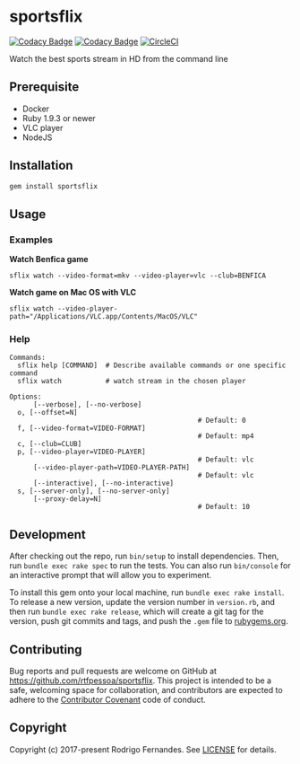 # sportsflix

[![Codacy Badge](https://api.codacy.com/project/badge/Grade/076d315d3b5443918eb89841f265019d)](https://www.codacy.com/app/rtfpessoa/sportsflix?utm_source=github.com&utm_medium=referral&utm_content=rtfpessoa/sportsflix&utm_campaign=Badge_Grade)
[![Codacy Badge](https://api.codacy.com/project/badge/Coverage/076d315d3b5443918eb89841f265019d)](https://www.codacy.com/app/rtfpessoa/sportsflix?utm_source=github.com&utm_medium=referral&utm_content=rtfpessoa/sportsflix&utm_campaign=Badge_Coverage)
[![CircleCI](https://circleci.com/gh/rtfpessoa/sportsflix.svg?style=svg)](https://circleci.com/gh/rtfpessoa/sportsflix)

Watch the best sports stream in HD from the command line

## Prerequisite

* Docker
* Ruby 1.9.3 or newer
* VLC player
* NodeJS

## Installation

```sh
gem install sportsflix
```

## Usage

### Examples

**Watch Benfica game**
```
sflix watch --video-format=mkv --video-player=vlc --club=BENFICA
```

**Watch game on Mac OS with VLC**
```
sflix watch --video-player-path="/Applications/VLC.app/Contents/MacOS/VLC"
```

### Help

    Commands:
      sflix help [COMMAND]  # Describe available commands or one specific command
      sflix watch           # watch stream in the chosen player
    
    Options:
          [--verbose], [--no-verbose]
      o, [--offset=N]
                                                   # Default: 0
      f, [--video-format=VIDEO-FORMAT]
                                                   # Default: mp4
      c, [--club=CLUB]
      p, [--video-player=VIDEO-PLAYER]
                                                   # Default: vlc
          [--video-player-path=VIDEO-PLAYER-PATH]
                                                   # Default: vlc
          [--interactive], [--no-interactive]
      s, [--server-only], [--no-server-only]
          [--proxy-delay=N]
                                                   # Default: 10

## Development

After checking out the repo, run `bin/setup` to install dependencies. Then, run `bundle exec rake spec` to run the tests. You can also run `bin/console` for an interactive prompt that will allow you to experiment.

To install this gem onto your local machine, run `bundle exec rake install`. To release a new version, update the version number in `version.rb`, and then run `bundle exec rake release`, which will create a git tag for the version, push git commits and tags, and push the `.gem` file to [rubygems.org](https://rubygems.org).

## Contributing

Bug reports and pull requests are welcome on GitHub at https://github.com/rtfpessoa/sportsflix. This project is intended to be a safe, welcoming space for collaboration, and contributors are expected to adhere to the [Contributor Covenant](http://contributor-covenant.org) code of conduct.

## Copyright

Copyright (c) 2017-present Rodrigo Fernandes. See [LICENSE](https://github.com/rtfpessoa/sportsflix/blob/master/LICENSE.md) for details.
